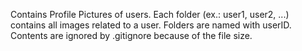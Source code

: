 Contains Profile Pictures of users. Each folder (ex.: user1, user2, ...) contains all images related to a user. Folders are named with userID.
Contents are ignored by .gitignore because of the file size.